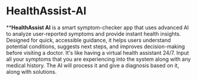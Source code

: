 # HealthAssist-AI
****HealthAssist AI** is a smart symptom-checker app that uses advanced AI to analyze user-reported symptoms and provide instant health insights. Designed for quick, accessible guidance, it helps users understand potential conditions, suggests next steps, and improves decision-making before visiting a doctor. It's like having a virtual health assistant 24/7.
Input all your symptoms that you are experiencing into the system along with any medical history. The AI will process it and give a diagnosis based on it, along with solutions.
